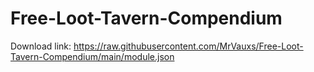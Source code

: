 # Free-Loot-Tavern-Compendium

Download link: https://raw.githubusercontent.com/MrVauxs/Free-Loot-Tavern-Compendium/main/module.json

